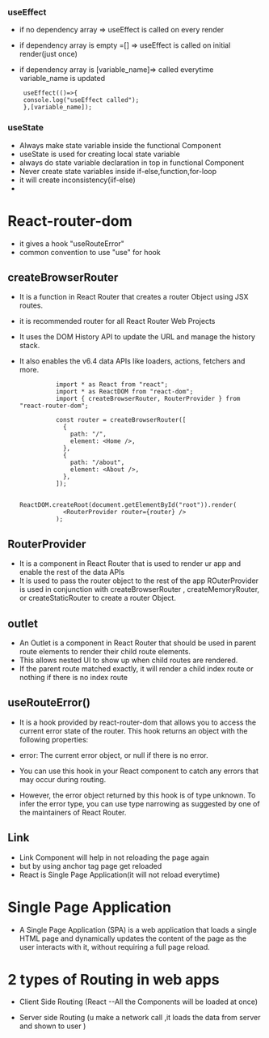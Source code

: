 
### useEffect
- if no dependency array => useEffect is called on every render
- if dependency array is empty =[] => useEffect is called on initial render(just once)
-  if dependency array is [variable_name]=> called everytime variable_name is updated
      
        useEffect(()=>{
        console.log("useEffect called");
        },[variable_name]);

### useState
- Always make state variable inside the functional Component  
- useState is used for creating local state variable 
- always do state variable declaration in top in functional Component
- Never create state variables inside if-else,function,for-loop
-  it will create inconsistency(iif-else)
-  

# React-router-dom
- it gives a hook "useRouteError"
- common convention to use "use" for hook

## createBrowserRouter 
- It is a function in React Router that creates a router Object using JSX routes. 
- it is recommended router for all React Router Web Projects
- It uses the DOM History API to update the URL and manage the history stack.
- It also enables the v6.4 data APIs like loaders, actions, fetchers and more.
  
                import * as React from "react";
                import * as ReactDOM from "react-dom";
                import { createBrowserRouter, RouterProvider } from "react-router-dom";

                const router = createBrowserRouter([
                  {
                    path: "/",
                    element: <Home />,
                  },
                  {
                    path: "/about",
                    element: <About />,
                  },
                ]);
                
                ReactDOM.createRoot(document.getElementById("root")).render(
                  <RouterProvider router={router} />
                );

## RouterProvider
- It is a component in React Router that is used to render ur app and enable the rest of the data APIs
- It is used to pass the router object to the rest of the app ROuterProvider is used in conjunction with createBrowserRouter , createMemoryRouter, or createStaticRouter to create a router Object.
  
## outlet
- An Outlet is a component in React Router that should be used in parent route elements to render their child route elements. 
-  This allows nested UI to show up when child routes are rendered.
-  If the parent route matched exactly, it will render a child index route or nothing if there is no index route


## useRouteError()
- It is a hook provided by react-router-dom that allows you to access the current error state of the router. This hook returns an object with the following properties:

- error: The current error object, or null if there is no error.
- You can use this hook in your React component to catch any errors that may occur during routing.
 - However, the error object returned by this hook is of type unknown. To infer the error type, you can use type narrowing as suggested by one of the maintainers of React Router.
  
## Link
- Link Component will help in not reloading the page again
- but by using anchor tag page get reloaded
- React is Single Page Application(it will not reload everytime)

# Single Page Application
- A Single Page Application (SPA) is a web application that loads a single HTML page and dynamically updates the content of the page as the user interacts with it, without requiring a full page reload.
  
# 2 types of Routing in web apps
- Client Side Routing (React --All the Components will be loaded at once)
  
- Server side Routing (u make a network call ,it loads the data from server and shown to user  )
